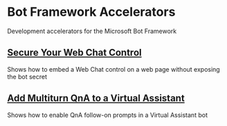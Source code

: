 # Bot Framework Accelerators
Development accelerators for the Microsoft Bot Framework

## [Secure Your Web Chat Control](SecuredWebChatControl)
Shows how to embed a Web Chat control on a web page without exposing the bot secret

## [Add Multiturn QnA to a Virtual Assistant](MultiturnQnAMaker)
Shows how to enable QnA follow-on prompts in a Virtual Assistant bot